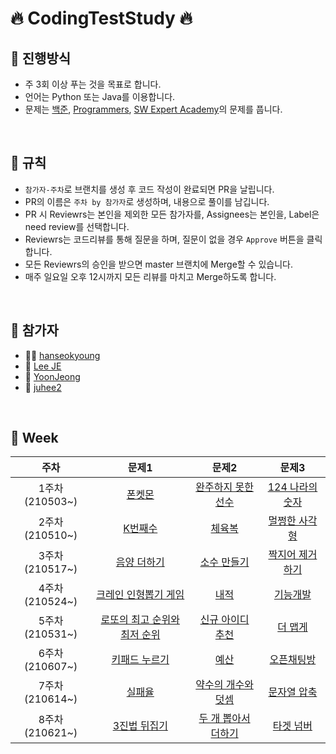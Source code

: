 # 🔥 CodingTestStudy 🔥

## 🌈 진행방식

- 주 3회 이상 푸는 것을 목표로 합니다.
- 언어는 Python 또는 Java를 이용합니다.
- 문제는 [백준](https://www.acmicpc.net/), [Programmers](https://programmers.co.kr/), [SW Expert Academy](https://swexpertacademy.com/main/main.do)의 문제를 풉니다.

<br>

## 🚀 규칙

- `참가자-주차`로 브랜치를 생성 후 코드 작성이 완료되면 PR을 날립니다.
- PR의 이름은 `주차 by 참가자`로 생성하며, 내용으로 풀이를 남깁니다.
- PR 시 Reviewrs는 본인을 제외한 모든 참가자를, Assignees는 본인을, Label은 need review를 선택합니다.
- Reviewrs는 코드리뷰를 통해 질문을 하며, 질문이 없을 경우 `Approve` 버튼을 클릭합니다.
- 모든 Reviewrs의 승인을 받으면 master 브랜치에 Merge할 수 있습니다.
- 매주 일요일 오후 12시까지 모든 리뷰를 마치고 Merge하도록 합니다.

<br>

## 🙋 참가자

- 🐕‍🦺 [hanseokyoung](https://github.com/hanseokyoung)
- 🐰 [Lee JE](https://github.com/jane096)
- 🐍 [YoonJeong](https://github.com/Yo0oN)
- 🙊 [juhee2](https://github.com/juhee2)

<br>

## 📅 Week

|주차|문제1|문제2|문제3|
|:-----:|:-----:|:-----:|:-----:|
|1주차(210503~)|[폰켓몬](https://programmers.co.kr/learn/courses/30/lessons/1845)|[완주하지 못한 선수](https://programmers.co.kr/learn/courses/30/lessons/42576)|[124 나라의 숫자](https://programmers.co.kr/learn/courses/30/lessons/12899)|
|2주차(210510~)|[K번째수](https://programmers.co.kr/learn/courses/30/lessons/42748)|[체육복](https://programmers.co.kr/learn/courses/30/lessons/42862)|[멀쩡한 사각형](https://programmers.co.kr/learn/courses/30/lessons/62048)|
|3주차(210517~)|[음양 더하기](https://programmers.co.kr/learn/courses/30/lessons/76501)|[소수 만들기](https://programmers.co.kr/learn/courses/30/lessons/12977)|[짝지어 제거하기](https://programmers.co.kr/learn/courses/30/lessons/12973)|
|4주차(210524~)|[크레인 인형뽑기 게임](https://programmers.co.kr/learn/courses/30/lessons/64061)|[내적](https://programmers.co.kr/learn/courses/30/lessons/70128)|[기능개발](https://programmers.co.kr/learn/courses/30/lessons/42586)|
|5주차(210531~)|[로또의 최고 순위와 최저 순위](https://programmers.co.kr/learn/courses/30/lessons/77484)|[신규 아이디 추천](https://programmers.co.kr/learn/courses/30/lessons/72410)|[더 맵게](https://programmers.co.kr/learn/courses/30/lessons/42626)|
|6주차(210607~)|[키패드 누르기](https://programmers.co.kr/learn/courses/30/lessons/67256)|[예산](https://programmers.co.kr/learn/courses/30/lessons/12982)|[오픈채팅방](https://programmers.co.kr/learn/courses/30/lessons/42888)|
|7주차(210614~)|[실패율](https://programmers.co.kr/learn/courses/30/lessons/42889)|[약수의 개수와 덧셈](https://programmers.co.kr/learn/courses/30/lessons/77884)|[문자열 압축](https://programmers.co.kr/learn/courses/30/lessons/60057)|
|8주차(210621~)|[3진법 뒤집기](https://programmers.co.kr/learn/courses/30/lessons/68935)|[두 개 뽑아서 더하기](https://programmers.co.kr/learn/courses/30/lessons/68644)|[타겟 넘버](https://programmers.co.kr/learn/courses/30/lessons/43165)|
